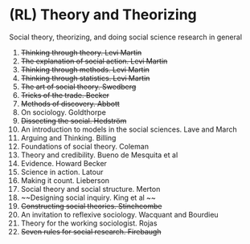 # (RL) Theory and Theorizing

Social theory, theorizing, and doing social science research in general

1. ~~Thinking through theory. Levi Martin~~
2. ~~The explanation of social action. Levi Martin~~
3. ~~Thinking through methods. Levi Martin~~
4. ~~Thinking through statistics. Levi Martin~~
5. ~~The art of social theory. Swedberg~~
6. ~~Tricks of the trade. Becker~~
7. ~~Methods of discovery. Abbott~~
8. On sociology. Goldthorpe
9. ~~Dissecting the social. Hedström~~
10. An introduction to models in the social sciences. Lave and March
11. Arguing and Thinking. Billing 
12. Foundations of social theory. Coleman
13. Theory and credibility. Bueno de Mesquita et al
14. Evidence. Howard Becker
15. Science in action. Latour
16. Making it count. Lieberson
17. Social theory and social structure. Merton
18. ~~Designing social inquiry. King et al ~~
19. ~~Constructing social theories. Stinchcombe~~
20. An invitation to reflexive sociology. Wacquant and Bourdieu
21. Theory for the working sociologist. Rojas
22. ~~Seven rules for social research. Firebaugh~~

